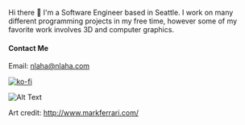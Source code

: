 Hi there 👋
I'm a Software Engineer based in Seattle. I work on many different programming projects in my free time, however some of my favorite work involves 3D and computer graphics.

#### Contact Me
Email: [nlaha@nlaha.com](mailto:nlaha@nlaha.com)

[![ko-fi](https://ko-fi.com/img/githubbutton_sm.svg)](https://ko-fi.com/B0B1CDW9P)

![Alt Text](https://media.giphy.com/media/JUwa2qSoTwcxv0gFJh/giphy.gif)

Art credit: http://www.markferrari.com/

